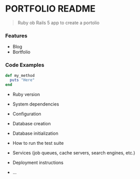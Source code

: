 # PORTFOLIO README 


> Ruby ob Rails 5 app to create a portolio 

### Features

- Blog
- Bortfolio


### Code Examples 

```ruby
def my_method
  puts "Here"
end
```

* Ruby version

* System dependencies

* Configuration

* Database creation

* Database initialization

* How to run the test suite

* Services (job queues, cache servers, search engines, etc.)

* Deployment instructions

* ...
